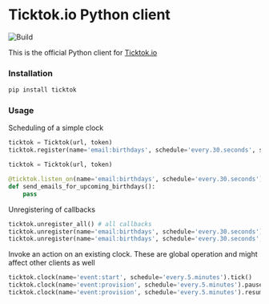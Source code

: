 # Ticktok.io Python client
![Build](https://github.com/ticktok-io/ticktok-python/workflows/Build/badge.svg)

This is the official Python client for [Ticktok.io](https://ticktok.io)

### Installation
```bash
pip install ticktok
```

### Usage
Scheduling of a simple clock
```python
ticktok = Ticktok(url, token)
ticktok.register(name='email:birthdays', schedule='every.30.seconds', send_bd_emails())
```
```python
ticktok = Ticktok(url, token)

@ticktok.listen_on(name='email:birthdays', schedule='every.30.seconds')
def send_emails_for_upcoming_birthdays():
    pass
```
Unregistering of callbacks
```python
ticktok.unregister_all() # all callbacks
ticktok.unregister(name='email:birthdays', schedule='every.30.seconds') # all callbacks for clock
ticktok.unregister(name='email:birthdays', schedule='every.30.seconds', callback=send_bd_emails()) # specific callback
```
Invoke an action on an existing clock. These are global operation and might affect other clients as well 
```python
ticktok.clock(name='event:start', schedule='every.5.minutes').tick()
ticktok.clock(name='event:provision', schedule='every.5.minutes').pause()
ticktok.clock(name='event:provision', schedule='every.5.minutes').resume()
```




